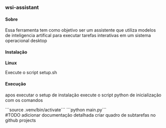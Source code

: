 <h3>wsi-assistant</h3>

<h4>Sobre</h4>
<p>
Essa ferramenta tem como objetivo ser um assistente que utiliza modelos de inteligencia artifical para executar tarefas interativas em um sistema operacional desktop
</p>


<h4>Instalação</h3>
<b>Linux</b>

Execute o script setup.sh


<h4>Execução</h3>
<p>apos executar o setup de instalação execute o script python de inicialização com os comandos
</p>
    ```source .venv/bin/activate```
    ```python main.py```

</br>
#TODO 
adicionar documentação detalhada
criar quadro de subtarefas no github projects
